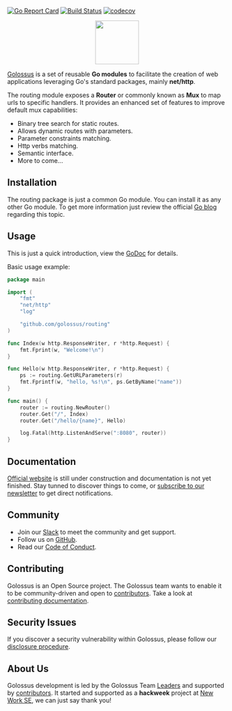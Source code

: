 [![Go Report Card](https://goreportcard.com/badge/github.com/golossus/routing)](https://goreportcard.com/report/github.com/golossus/routing) 
[![Build Status](https://travis-ci.com/golossus/routing.svg?branch=master)](https://travis-ci.com/golossus/routing)
[![codecov](https://codecov.io/gh/golossus/routing/branch/master/graph/badge.svg?token=R4RDS0JM4X)](https://codecov.io/gh/golossus/routing)

<p align="center">
    <a href="https://www.golossus.com" target="_blank">
        <img height="100" src="https://avatars2.githubusercontent.com/u/58183018">
    </a>
</p>

[Golossus][1] is a set of reusable **Go modules** to facilitate the creation of 
web applications leveraging Go's standard packages, mainly **net/http**.

The routing module exposes a **Router** or commonly known as **Mux** to map urls to
specific handlers. It provides an enhanced set of features to improve default mux
capabilities:

* Binary tree search for static routes.
* Allows dynamic routes with parameters.
* Parameter constraints matching.
* Http verbs matching.
* Semantic interface.
* More to come...

Installation
------------

The routing package is just a common Go module. You can install it as any other Go module. 
To get more information just review the official [Go blog][2] regarding this topic.

Usage
-----

This is just a quick introduction, view the [GoDoc][3] for details.

Basic usage example:

```go
package main

import (
    "fmt"
    "net/http"
    "log"

    "github.com/golossus/routing"
)

func Index(w http.ResponseWriter, r *http.Request) {
    fmt.Fprint(w, "Welcome!\n")
}

func Hello(w http.ResponseWriter, r *http.Request) {
    ps := routing.GetURLParameters(r)
    fmt.Fprintf(w, "hello, %s!\n", ps.GetByName("name"))
}

func main() {
    router := routing.NewRouter()
    router.Get("/", Index)
    router.Get("/hello/{name}", Hello)

    log.Fatal(http.ListenAndServe(":8080", router))
}
```

Documentation
-------------

[Official website][1] is still under construction and documentation is not yet finished. Stay
tunned to discover things to come, or [subscribe to our newsletter][4] to get direct notifications. 

Community
---------

* Join our [Slack][5] to meet the community and get support.
* Follow us on [GitHub][6].
* Read our [Code of Conduct][7].

Contributing
------------

Golossus is an Open Source project. The Golossus team wants to enable it to be community-driven 
and open to [contributors][8]. Take a look at [contributing documentation][9].

Security Issues
---------------

If you discover a security vulnerability within Golossus, please follow our
[disclosure procedure][10].

About Us
--------

Golossus development is led by the Golossus Team [Leaders][12] and supported by [contributors][8]. 
It started and supported as a **hackweek** project at [New Work SE][13], we can just say thank you!

[1]: https://www.golossus.com
[2]: https://blog.golang.org/using-go-modules
[3]: http://godoc.org/github.com/golossus/routing
[4]: mailto:subscribe@golossus.com
[5]: https://join.slack.com/t/golossus/shared_invite/zt-db4brnes-M8q1Lw2ouFT5X~gQg69NQQ
[6]: https://github.com/golossus
[7]: ./CODE_OF_CONDUCT.md
[8]: ./CONTRIBUTORS.md
[9]: ./CONTRIBUTING.md
[10]: ./CONTRIBUTING.md#reporting-a-security-issue
[12]: ./CONTRIBUTING.md#leaders
[13]: https://www.new-work.se/en/
